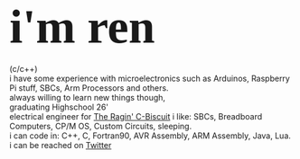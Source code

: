 ## <span style="font-family:IBM Plex Mono; font-size:4em;">i'm ren</span>  
(c/c++)  
i have some experience with microelectronics such as Arduinos, Raspberry Pi stuff, SBCs, Arm Processors and others.  
always willing to learn new things though,  
graduating Highschool 26'  
electrical engineer for [The Ragin' C-Biscuit](https://github.com/Team-1280)
i like: SBCs, Breadboard Computers, CP/M OS, Custom Circuits, sleeping.  
i can code in: C++, C, Fortran90, AVR Assembly, ARM Assembly, Java, Lua.
i can be reached on [Twitter](https://twitter.com/Kaito_malfoy)  
<!--
**KaitoTLex/KaitoTLex** is a ✨ _special_ ✨ repository because its `README.md` (this file) appears on your GitHub profile.

Here are some ideas to get you started:

- 🔭 I’m currently working on ...
- 🌱 I’m currently learning ...
- 👯 I’m looking to collaborate on ...
- 🤔 I’m looking for help with ...
- 💬 Ask me about ...
- 📫 How to reach me: ...
- 😄 Pronouns: ...
- ⚡ Fun fact: ...
-->
